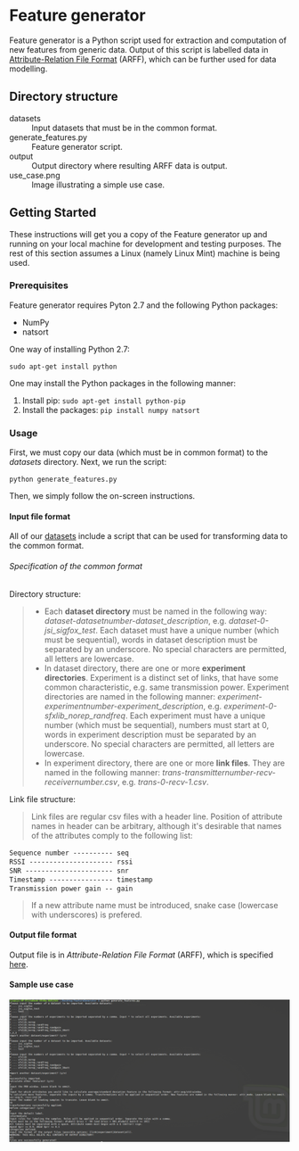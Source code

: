 # Feature generator

Feature generator is a Python script used for extraction and computation of new features from generic data. Output of this script is labelled data in [Attribute-Relation File Format](http://www.cs.waikato.ac.nz/ml/weka/arff.html) (ARFF), which can be further used for data modelling.

## Directory structure

<dl>
  <dt>datasets</dt>
  <dd>Input datasets that must be in the common format.</dd>

  <dt>generate_features.py</dt>
  <dd>Feature generator script.</dd>

  <dt>output</dt>
  <dd>Output directory where resulting ARFF data is output.</dd>

  <dt>use_case.png</dt>
  <dd>Image illustrating a simple use case.</dd>
</dl>

## Getting Started

These instructions will get you a copy of the Feature generator up and running on your local machine for development and testing purposes. The rest of this section assumes a Linux (namely Linux Mint) machine is being used.

### Prerequisites

Feature generator requires Pyton 2.7 and the following Python packages:

* NumPy
* natsort

One way of installing Python 2.7:

```shell
sudo apt-get install python
```

One may install the Python packages in the following manner:

1. Install pip: `sudo apt-get install python-pip`
2. Install the packages: `pip install numpy natsort`


### Usage

First, we must copy our data (which must be in common format) to the *datasets* directory. Next, we run the script:

```shell
python generate_features.py 
```

Then, we simply follow the on-screen instructions.


#### Input file format

All of our [datasets](../datasets) include a script that can be used for transforming data to the common format.

###### Specification of the common format
Directory structure:

> * Each **dataset directory** must be named in the following way: *dataset-datasetnumber-dataset_description*, e.g. *dataset-0-jsi_sigfox_test*. Each dataset must have a unique number (which must be sequential), words in dataset description must be separated by an underscore. No special characters are permitted, all letters are lowercase.
> * In dataset directory, there are one or more **experiment directories**. Experiment is a distinct set of links, that have some common characteristic, e.g. same transmission power. Experiment directories are named in the following manner: *experiment-experimentnumber-experiment_description*, e.g. *experiment-0-sfxlib_norep_randfreq*.  Each experiment must have a unique number (which must be sequential), numbers must start at 0, words in experiment description must be separated by an underscore. No special characters are permitted, all letters are lowercase.
> * In experiment directory, there are one or more **link files**. They are named in the following manner: *trans-transmitternumber-recv-receivernumber.csv*, e.g. *trans-0-recv-1.csv*.

Link file structure:

> Link files are regular csv files with a header line. Position of attribute names in header can be arbitrary, although it's desirable that names of the attributes comply to the following list:
```
Sequence number ---------- seq
RSSI --------------------- rssi
SNR ---------------------- snr
Timestamp ---------------- timestamp
Transmission power gain -- gain
```
> If a new attribute name must be introduced, snake case (lowercase with underscores) is prefered.

#### Output file format

Output file is in *Attribute-Relation File Format* (ARFF), which is specified [here](http://www.cs.waikato.ac.nz/ml/weka/arff.html).

#### Sample use case


![Use case](./use_case.png)